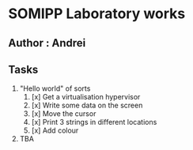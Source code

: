 # SOMIPP Laboratory works

## Author : Andrei

## Tasks

1. "Hello world" of sorts
    1. [x] Get a virtualisation hypervisor
    2. [x] Write some data on the screen
    3. [x] Move the cursor
    4. [x] Print 3 strings in different locations
    5. [x] Add colour
2. TBA
